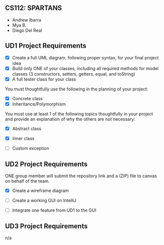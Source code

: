 ## CS112: SPARTANS ##
- Andrew Ibarra
- Mya B.
- Diego Del Real

## UD1 Project Requirements ##

- [x] Create a full UML diagram, following proper syntax, for your final project idea
- [x] Build only ONE of your classes, including all required methods for model classes (3 constructors, setters, getters, equal, and toString)
- [x]  A full tester class for your class

You must thoughtfully use the following in the planning of your project:
- [x] Concrete class
- [x] Inheritance/Polymorphism

You must use at least 1 of the following topics thoughtfully in your project and provide an explanation of why the others are not necessary:
- [x] Abstract class
- [x] Inner class
- [ ] Custom exception


## UD2 Project Requirements ##

ONE group member will submit the repository link and a (ZIP) file to canvas on behalf of the team.
- [x] Create a wireframe diagram
- [ ] Create a working GUI on IntelliJ
- [ ] Integrate one feature from UD1 to the GUI


## UD3 Project Requirements ##

n/a